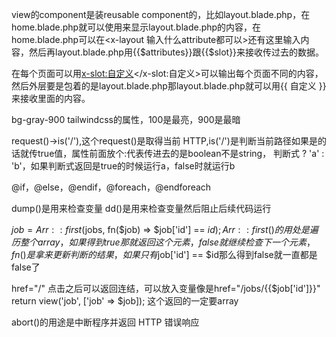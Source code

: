 view的component是装reusable component的，比如layout.blade.php，在home.blade.php就可以使用<x-layout></x-layout>来显示layout.blade.php的内容，在home.blade.php可以在<x-layout 输入什么attribute都可以>还有这里输入内容</x-layout>，然后再layout.blade.php用{{$attributes}}跟{{$slot}}来接收传过去的数据。

在每个页面可以用<x-slot:自定义></x-slot:自定义>可以输出每个页面不同的内容，然后外层要是包着的是layout.blade.php那layout.blade.php就可以用{{ 自定义 }}来接收里面的内容。

bg-gray-900 tailwindcss的属性，100是最亮，900是最暗

request()->is('/'),这个request()是取得当前 HTTP,is('/')是判断当前路径如果是的话就传true值，属性前面放个:代表传进去的是boolean不是string，
判断式 ? 'a' : 'b'，如果判断式返回是true的时候运行a，false时就运行b

@if，@else，@endif，@foreach，@endforeach

dump()是用来检查变量
dd()是用来检查变量然后阻止后续代码运行

$job = Arr::first($jobs, fn($job) => $job['id'] == $id);  Arr::first()的用处是遍历整个array，如果得到true那就返回这个元素，false就继续检查下一个元素，fn()是拿来更新判断的结果，如果只有$job['id'] == $id那么得到false就一直都是false了

href="/" 点击之后可以返回连结，可以放入变量像是href="/jobs/{{$job['id']}}"
return view('job', ['job' => $job]); 这个返回的一定要array

abort()的用途是中断程序并返回 HTTP 错误响应